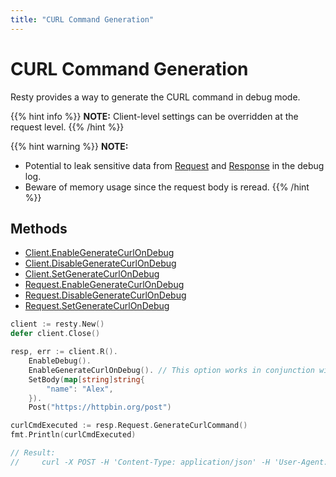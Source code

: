 ```yaml
---
title: "CURL Command Generation"
---
```


# CURL Command Generation

Resty provides a way to generate the CURL command in debug mode.

{{% hint info %}}
**NOTE:** Client-level settings can be overridden at the request level.
{{% /hint %}}

{{% hint warning %}}
**NOTE:**

   - Potential to leak sensitive data from [Request]() and [Response]() in the debug log.
   - Beware of memory usage since the request body is reread.
{{% /hint %}}

## Methods
* [Client.EnableGenerateCurlOnDebug]()
* [Client.DisableGenerateCurlOnDebug]()
* [Client.SetGenerateCurlOnDebug]()
* [Request.EnableGenerateCurlOnDebug]()
* [Request.DisableGenerateCurlOnDebug]()
* [Request.SetGenerateCurlOnDebug]()

```go
client := resty.New()
defer client.Close()

resp, err := client.R().
    EnableDebug().
    EnableGenerateCurlOnDebug(). // This option works in conjunction with debug mode
    SetBody(map[string]string{
        "name": "Alex",
    }).
    Post("https://httpbin.org/post")

curlCmdExecuted := resp.Request.GenerateCurlCommand()
fmt.Println(curlCmdExecuted)

// Result:
//     curl -X POST -H 'Content-Type: application/json' -H 'User-Agent: go-resty/3.0.0 (https://resty.dev)' -d '{"name":"Alex"}' https://httpbin.org/post

```
